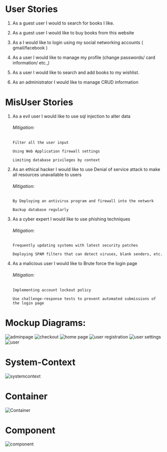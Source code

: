 # User Stories

 1. As a guest user I would to search for books I like.

 2. As a guest user I would like to buy books from this website
 
 3. As a I would like to login using my social networking accounts ( gmail/facebook )

 4. As a user I would like to manage my profile (change passwords/ card information/ etc.,)

 5. As a user I would like to search and add books to my wishlist. 

 6. As an administrator I would like to manage CRUD information


# MisUser Stories

1. As a evil user I would like to use sql injection to alter data

    ###### Mitigation:

       Filter all the user input
   
       Using Web Application firewall settings 
   
       Limiting database privileges by context
   
2. As an ethical hacker I would like to use Denial of service attack to make all resources unavailable to users

    ###### Mitigation:

       By Deploying an antivirus program and firewall into the network
   
       Backup database regularly
   
3. As a cyber expert I would like to use phishing techniques

    ###### Mitigation:

       Frequently updating systems with latest security patches
   
       Deploying SPAM filters that can detect viruses, blank senders, etc.


4. As a malicious user I would like to Brute force the login page

    ###### Mitigation:

       Implementing account lockout policy 
   
       Use challenge-response tests to prevent automated submissions of the login page

# Mockup Diagrams:

![adminpage](https://user-images.githubusercontent.com/31106457/32411394-6e66180c-c1a7-11e7-94ca-5ac234cc0ddf.PNG)
![checkout](https://user-images.githubusercontent.com/31106457/32411395-6e8120b6-c1a7-11e7-8be7-7516f5060bc3.PNG)
![home page](https://user-images.githubusercontent.com/31106457/32411396-6e967452-c1a7-11e7-9e25-71251d19867c.PNG)
![user registration](https://user-images.githubusercontent.com/31106457/32411397-6eaa1f66-c1a7-11e7-965d-07dfc615efba.PNG)
![user settings](https://user-images.githubusercontent.com/31106457/32411398-6ebf016a-c1a7-11e7-9d7a-f2e025065b0c.PNG)
![user](https://user-images.githubusercontent.com/31106457/32411399-6eeaeeec-c1a7-11e7-9635-9781edf9d45c.PNG)
# System-Context
![systemcontext](https://github.com/swrp/BookStore-App/blob/master/docs/images/systemcontext.PNG)
# Container
![Container](https://github.com/swrp/BookStore-App/blob/master/docs/images/Container.PNG)
# Component
![component](https://github.com/swrp/BookStore-App/blob/master/docs/images/component.PNG)
